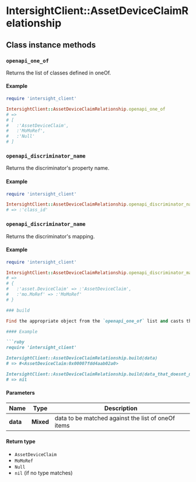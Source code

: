 # IntersightClient::AssetDeviceClaimRelationship

## Class instance methods

### `openapi_one_of`

Returns the list of classes defined in oneOf.

#### Example

```ruby
require 'intersight_client'

IntersightClient::AssetDeviceClaimRelationship.openapi_one_of
# =>
# [
#   :'AssetDeviceClaim',
#   :'MoMoRef',
#   :'Null'
# ]
```

### `openapi_discriminator_name`

Returns the discriminator's property name.

#### Example

```ruby
require 'intersight_client'

IntersightClient::AssetDeviceClaimRelationship.openapi_discriminator_name
# => :'class_id'
```

### `openapi_discriminator_name`

Returns the discriminator's mapping.

#### Example

```ruby
require 'intersight_client'

IntersightClient::AssetDeviceClaimRelationship.openapi_discriminator_mapping
# =>
# {
#   :'asset.DeviceClaim' => :'AssetDeviceClaim',
#   :'mo.MoRef' => :'MoMoRef'
# }

### build

Find the appropriate object from the `openapi_one_of` list and casts the data into it.

#### Example

```ruby
require 'intersight_client'

IntersightClient::AssetDeviceClaimRelationship.build(data)
# => #<AssetDeviceClaim:0x00007fdd4aab02a0>

IntersightClient::AssetDeviceClaimRelationship.build(data_that_doesnt_match)
# => nil
```

#### Parameters

| Name | Type | Description |
| ---- | ---- | ----------- |
| **data** | **Mixed** | data to be matched against the list of oneOf items |

#### Return type

- `AssetDeviceClaim`
- `MoMoRef`
- `Null`
- `nil` (if no type matches)

